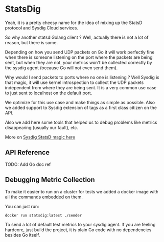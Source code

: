 # StatsDig

Yeah, it is a pretty cheesy name for the idea of mixing up
the StatsD protocol and Sysdig Cloud services.

So why another statsd Golang client ? Well, actually there
is not a lot of reason, but there is some.

Depending on how you send UDP packets on Go it will work perfectly
fine when there is someone listening on the port where the packets
are being sent, but when they are not, your metrics won't be
collected correctly by the sysdig agent (because Go will not even send them).

Why would I send packets to ports where no one is listening ?
Well Sysdig is that magic, it will use kernel introspection to
collect the UDP packets independent from where they are being sent.
It is a very common use case to just sent to localhost on the
default port.

We optimize for this use case and make things as simple as possible.
Also we added support to Sysdig extension of tags as a first class
citizen on the API.

Also we add here some tools that helped us to debug problems like
metrics disappearing (usually our fault), etc.

More on [Sysdig StatsD magic here](https://support.sysdigcloud.com/hc/en-us/articles/204376099-Metrics-integrations-StatsD)


## API Reference

TODO: Add Go doc ref


## Debugging Metric Collection

To make it easier to run on a cluster for tests we added a
docker image with all the commands embedded on them.

You can just run:

```
docker run statsdig:latest ./sender
```

To send a lot of default test metrics to your sysdig agent.
If you are feeling hardcore, just build the project, it is
plain Go code with no dependencies besides Go itself.
